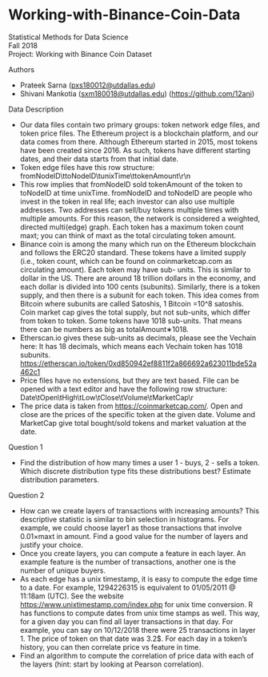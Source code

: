 # Working-with-Binance-Coin-Data

Statistical Methods for Data Science  
Fall 2018  
Project: Working with Binance Coin Dataset  

Authors
- Prateek Sarna (pxs180012@utdallas.edu)
- Shivani Mankotia (sxm180018@utdallas.edu) (https://github.com/12ani)

Data Description
- Our data files contain two primary groups: token network edge files, and token price files. The Ethereum project is a         blockchain platform, and our data comes from there. Although Ethereum started in 2015, most tokens have been created since     2016. As such, tokens have different starting dates, and their data starts from that initial date.
- Token edge files have this row structure: fromNodeID\ttoNodeID\tunixTime\ttokenAmount\r\n
- This row implies that fromNodeID sold tokenAmount of the token to toNodeID at time unixTime. fromNodeID and toNodeID are       people who invest in the token in real life; each investor can also use multiple addresses. Two addresses can sell/buy         tokens multiple times with multiple amounts. For this reason, the network is considered a weighted, directed multi(edge)       graph. Each token has a maximum token count maxt; you can think of maxt as the total circulating token amount.
- Binance coin is among the many which run on the Ethereum blockchain and follows the ERC20 standard. These tokens have a       limited supply (i.e., token count, which can be found on coinmarketcap.com as circulating amount). Each token may have sub-   units. This is similar to dollar in the US. There are around 18 trillion dollars in the economy, and each dollar is divided   into 100 cents (subunits). Similarly, there is a token supply, and then there is a subunit for each token. This idea comes     from Bitcoin where subunits are called Satoshis, 1 Bitcoin =10^8 satoshis. Coin market cap gives the total supply, but not     sub-units, which differ from token to token. Some tokens have 1018 sub-units. That means there can be numbers as big as       totalAmount∗1018.
- Etherscan.io gives these sub-units as decimals, please see the Vechain here: It has 18 decimals, which means each Vechain     token has 1018 subunits. https://etherscan.io/token/0xd850942ef8811f2a866692a623011bde52a462c1
- Price files have no extensions, but they are text based. File can be opened with a text editor and have the following row     structure: Date\tOpen\tHigh\tLow\tClose\tVolume\tMarketCap\r
- The price data is taken from https://coinmarketcap.com/. Open and close are the prices of the specific token at the given     date. Volume and MarketCap give total bought/sold tokens and market valuation at the date.

Question 1
- Find the distribution of how many times a user 1 - buys, 2 - sells a token. Which discrete distribution type fits these       distributions best? Estimate distribution parameters.

Question 2
- How can we create layers of transactions with increasing amounts? This descriptive statistic is similar to bin selection in   histograms. For example, we could choose layer1 as those transactions that involve 0.01×maxt in amount. Find a good value     for the number of layers and justify your choice.
- Once you create layers, you can compute a feature in each layer. An example feature is the number of transactions, another     one is the number of unique buyers. 
- As each edge has a unix timestamp, it is easy to compute the edge time to a date. For     example, 1294226315 is equivalent   to 01/05/2011 @ 11:18am (UTC). See the website https://www.unixtimestamp.com/index.php for   unix time conversion. R has       functions to compute dates from unix time stamps as well. This way, for a given day you can find   all layer transactions in   that day. For example, you can say on 10/12/2018 there were 25 transactions in layer 1. The price of token on that date was   3.2$. For each day in a token’s history, you can then correlate price vs feature in time.
- Find an algorithm to compute the correlation of price data with each of the layers (hint: start by looking at Pearson         correlation).
